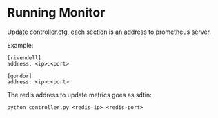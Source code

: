 # Running Monitor

Update controller.cfg, each section is an address to prometheus server.

Example:

```
[rivendell]
address: <ip>:<port>

[gondor]
address: <ip>:<port>
```

The redis address to update metrics goes as sdtin:

```
python controller.py <redis-ip> <redis-port>
```
